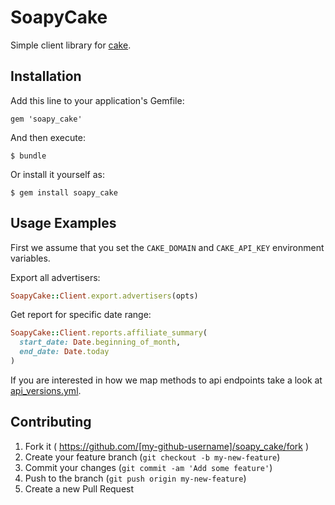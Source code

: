 # SoapyCake

Simple client library for [cake](http://getcake.com).

## Installation

Add this line to your application's Gemfile:

    gem 'soapy_cake'

And then execute:

    $ bundle

Or install it yourself as:

    $ gem install soapy_cake

## Usage Examples

First we assume that you set the `CAKE_DOMAIN` and `CAKE_API_KEY`
environment variables.

Export all advertisers:

```ruby
SoapyCake::Client.export.advertisers(opts)
```

Get report for specific date range:

```ruby
SoapyCake::Client.reports.affiliate_summary(
  start_date: Date.beginning_of_month,
  end_date: Date.today
)
```

If you are interested in how we map methods to api endpoints take a look
at [api_versions.yml](/ad2games/soapy_cake/blob/master/api_versions.yml).

## Contributing

1. Fork it ( https://github.com/[my-github-username]/soapy_cake/fork )
2. Create your feature branch (`git checkout -b my-new-feature`)
3. Commit your changes (`git commit -am 'Add some feature'`)
4. Push to the branch (`git push origin my-new-feature`)
5. Create a new Pull Request
